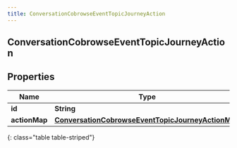 ```yaml
---
title: ConversationCobrowseEventTopicJourneyAction
---
```

## ConversationCobrowseEventTopicJourneyAction


## Properties

| Name | Type | Description | Notes |
| ------------ | ------------- | ------------- | ------------- |
| **id** | **String** |  |  [optional] |
| **actionMap** | [**ConversationCobrowseEventTopicJourneyActionMap**](ConversationCobrowseEventTopicJourneyActionMap.html) |  |  [optional] |
{: class="table table-striped"}



